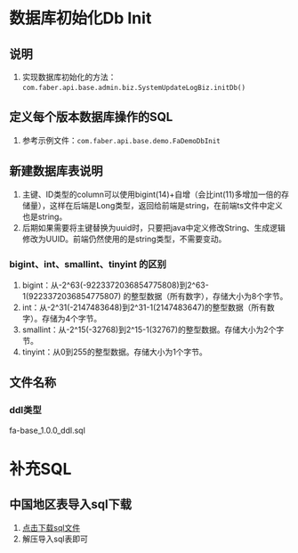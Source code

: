 # 数据库初始化Db Init
## 说明
1. 实现数据库初始化的方法：`com.faber.api.base.admin.biz.SystemUpdateLogBiz.initDb()`

## 定义每个版本数据库操作的SQL
1. 参考示例文件：`com.faber.api.base.demo.FaDemoDbInit`

## 新建数据库表说明
1. 主键、ID类型的column可以使用bigint(14)+自增（会比int(11)多增加一倍的存储量），这样在后端是Long类型，返回给前端是string，在前端ts文件中定义也是string。
2. 后期如果需要将主键替换为uuid时，只要把java中定义修改String、生成逻辑修改为UUID。前端仍然使用的是string类型，不需要变动。

### bigint、int、smallint、tinyint 的区别
1. bigint：从-2^63(-9223372036854775808)到2^63-1(9223372036854775807) 的整型数据（所有数字），存储大小为8个字节。
2. int：从-2^31(-2147483648)到2^31-1(2147483647)的整型数据（所有数字）。存储为4个字节。
3. smallint：从-2^15(-32768)到2^15-1(32767)的整型数据。存储大小为2个字节。
4. tinyint：从0到255的整型数据。存储大小为1个字节。

## 文件名称

### ddl类型

fa-base_1.0.0_ddl.sql

# 补充SQL
## 中国地区表导入sql下载
1. [点击下载sql文件](http://file.qiniu.test.dward.cn/fa/fa-core/sql/base_area.sql.zip)
2. 解压导入sql表即可


